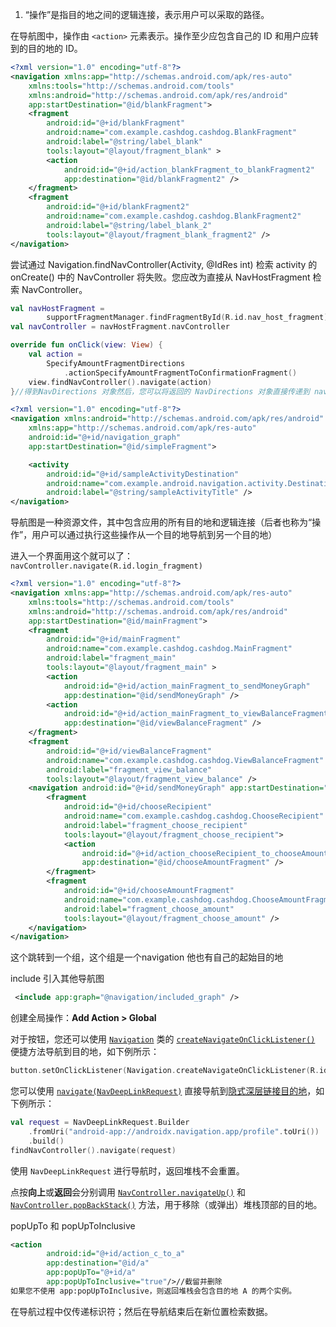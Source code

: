 1. “操作”是指目的地之间的逻辑连接，表示用户可以采取的路径。

在导航图中，操作由 `<action>` 元素表示。操作至少应包含自己的 ID 和用户应转到的目的地的 ID。

```xml
<?xml version="1.0" encoding="utf-8"?>
<navigation xmlns:app="http://schemas.android.com/apk/res-auto"
    xmlns:tools="http://schemas.android.com/tools"
    xmlns:android="http://schemas.android.com/apk/res/android"
    app:startDestination="@id/blankFragment">
    <fragment
        android:id="@+id/blankFragment"
        android:name="com.example.cashdog.cashdog.BlankFragment"
        android:label="@string/label_blank"
        tools:layout="@layout/fragment_blank" >
        <action
            android:id="@+id/action_blankFragment_to_blankFragment2"
            app:destination="@id/blankFragment2" />
    </fragment>
    <fragment
        android:id="@+id/blankFragment2"
        android:name="com.example.cashdog.cashdog.BlankFragment2"
        android:label="@string/label_blank_2"
        tools:layout="@layout/fragment_blank_fragment2" />
</navigation>
```
尝试通过 Navigation.findNavController(Activity, @IdRes int) 检索 activity 的 onCreate() 中的 NavController 将失败。您应改为直接从 NavHostFragment 检索 NavController。
```kotlin
val navHostFragment =
        supportFragmentManager.findFragmentById(R.id.nav_host_fragment) as NavHostFragment
val navController = navHostFragment.navController
```

```kotlin
override fun onClick(view: View) {
    val action =
        SpecifyAmountFragmentDirections
            .actionSpecifyAmountFragmentToConfirmationFragment()
    view.findNavController().navigate(action)
}//得到NavDirections 对象然后，您可以将返回的 NavDirections 对象直接传递到 navigate()，如以下示例所示：
```

```xml
<?xml version="1.0" encoding="utf-8"?>
<navigation xmlns:android="http://schemas.android.com/apk/res/android"
    xmlns:app="http://schemas.android.com/apk/res-auto"
    android:id="@+id/navigation_graph"
    app:startDestination="@id/simpleFragment">

    <activity
        android:id="@+id/sampleActivityDestination"
        android:name="com.example.android.navigation.activity.DestinationActivity"
        android:label="@string/sampleActivityTitle" />
</navigation>
```

导航图是一种资源文件，其中包含应用的所有目的地和逻辑连接（后者也称为“操作”，用户可以通过执行这些操作从一个目的地导航到另一个目的地）

进入一个界面用这个就可以了：` navController.navigate(R.id.login_fragment)`

```xml
<?xml version="1.0" encoding="utf-8"?>
<navigation xmlns:app="http://schemas.android.com/apk/res-auto"
    xmlns:tools="http://schemas.android.com/tools"
    xmlns:android="http://schemas.android.com/apk/res/android"
    app:startDestination="@id/mainFragment">
    <fragment
        android:id="@+id/mainFragment"
        android:name="com.example.cashdog.cashdog.MainFragment"
        android:label="fragment_main"
        tools:layout="@layout/fragment_main" >
        <action
            android:id="@+id/action_mainFragment_to_sendMoneyGraph"
            app:destination="@id/sendMoneyGraph" />
        <action
            android:id="@+id/action_mainFragment_to_viewBalanceFragment"
            app:destination="@id/viewBalanceFragment" />
    </fragment>
    <fragment
        android:id="@+id/viewBalanceFragment"
        android:name="com.example.cashdog.cashdog.ViewBalanceFragment"
        android:label="fragment_view_balance"
        tools:layout="@layout/fragment_view_balance" />
    <navigation android:id="@+id/sendMoneyGraph" app:startDestination="@id/chooseRecipient">
        <fragment
            android:id="@+id/chooseRecipient"
            android:name="com.example.cashdog.cashdog.ChooseRecipient"
            android:label="fragment_choose_recipient"
            tools:layout="@layout/fragment_choose_recipient">
            <action
                android:id="@+id/action_chooseRecipient_to_chooseAmountFragment"
                app:destination="@id/chooseAmountFragment" />
        </fragment>
        <fragment
            android:id="@+id/chooseAmountFragment"
            android:name="com.example.cashdog.cashdog.ChooseAmountFragment"
            android:label="fragment_choose_amount"
            tools:layout="@layout/fragment_choose_amount" />
    </navigation>
</navigation>
```

这个跳转到一个组，这个组是一个navigation  他也有自己的起始目的地

include  引入其他导航图

```xml
 <include app:graph="@navigation/included_graph" />
```

创建全局操作：**Add Action > Global**

对于按钮，您还可以使用 [`Navigation`](https://developer.android.google.cn/reference/androidx/navigation/Navigation?hl=zh-cn) 类的 [`createNavigateOnClickListener()`](https://developer.android.google.cn/reference/androidx/navigation/Navigation?hl=zh-cn#createNavigateOnClickListener(int)) 便捷方法导航到目的地，如下例所示：

```kotlin
button.setOnClickListener(Navigation.createNavigateOnClickListener(R.id.next_fragment, null))
```

您可以使用 [`navigate(NavDeepLinkRequest)`](https://developer.android.google.cn/reference/androidx/navigation/NavController?hl=zh-cn#navigate(androidx.navigation.NavDeepLinkRequest)) 直接导航到[隐式深层链接目的地](https://developer.android.google.cn/guide/navigation/navigation-deep-link?hl=zh-cn#implicit)，如下例所示：

```kotlin
val request = NavDeepLinkRequest.Builder
    .fromUri("android-app://androidx.navigation.app/profile".toUri())
    .build()
findNavController().navigate(request)
```

使用 `NavDeepLinkRequest` 进行导航时，返回堆栈不会重置。

点按**向上**或**返回**会分别调用 [`NavController.navigateUp()`](https://developer.android.google.cn/reference/androidx/navigation/NavController?hl=zh-cn#navigateUp()) 和 [`NavController.popBackStack()`](https://developer.android.google.cn/reference/androidx/navigation/NavController?hl=zh-cn#popBackStack()) 方法，用于移除（或弹出）堆栈顶部的目的地。

popUpTo 和 popUpToInclusive

```xml
<action
        android:id="@+id/action_c_to_a"
        app:destination="@id/a"
        app:popUpTo="@+id/a"
        app:popUpToInclusive="true"/>//截留并删除
如果您不使用 app:popUpToInclusive，则返回堆栈会包含目的地 A 的两个实例。
```

在导航过程中仅传递标识符；然后在导航结束后在新位置检索数据。

